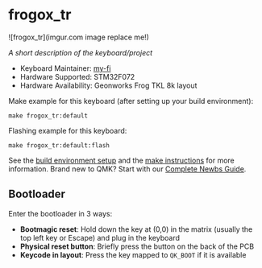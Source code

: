 # frogox_tr

![frogox_tr](imgur.com image replace me!)

*A short description of the keyboard/project*

* Keyboard Maintainer: [my-fi](https://github.com/my-fi-25073)
* Hardware Supported: STM32F072
* Hardware Availability: Geonworks Frog TKL 8k layout

Make example for this keyboard (after setting up your build environment):

    make frogox_tr:default

Flashing example for this keyboard:

    make frogox_tr:default:flash

See the [build environment setup](https://docs.qmk.fm/#/getting_started_build_tools) and the [make instructions](https://docs.qmk.fm/#/getting_started_make_guide) for more information. Brand new to QMK? Start with our [Complete Newbs Guide](https://docs.qmk.fm/#/newbs).

## Bootloader

Enter the bootloader in 3 ways:

* **Bootmagic reset**: Hold down the key at (0,0) in the matrix (usually the top left key or Escape) and plug in the keyboard
* **Physical reset button**: Briefly press the button on the back of the PCB
* **Keycode in layout**: Press the key mapped to `QK_BOOT` if it is available
